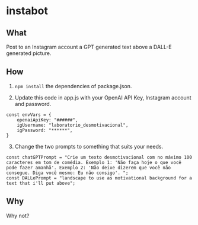 # instabot

## What
Post to an Instagram account a GPT generated text above a DALL-E generated picture.

## How

1. `npm install` the dependencies of package.json.

2. Update this code in app.js with your OpenAI API Key, Instagram account and password.

```
const envVars = {
    openaiApiKey: "######",
    igUsername: "laboratorio_desmotivacional",
    igPassword: "******",
}
```

3. Change the two prompts to something that suits your needs.

```
const chatGPTPrompt = "Crie um texto desmotivacional com no máximo 100 caracteres em tom de comédia. Exemplo 1: 'Não faça hoje o que você pode fazer amanhã'. Exemplo 2: 'Não deixe dizerem que você não consegue. Diga você mesmo: Eu não consigo'. ";
const DALLePrompt = "landscape to use as motivational background for a text that i'll put above";
```

## Why
Why not?

